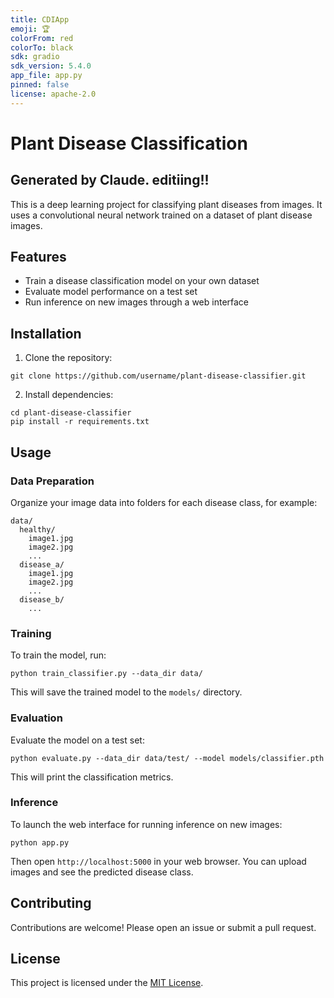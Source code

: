 ```yaml
---
title: CDIApp
emoji: 🏆
colorFrom: red
colorTo: black
sdk: gradio
sdk_version: 5.4.0
app_file: app.py
pinned: false
license: apache-2.0
---
```


# Plant Disease Classification
## Generated by Claude. editiing!!

This is a deep learning project for classifying plant diseases from images. It uses a convolutional neural network trained on a dataset of plant disease images.

## Features

- Train a disease classification model on your own dataset
- Evaluate model performance on a test set
- Run inference on new images through a web interface

## Installation

1. Clone the repository:

```
git clone https://github.com/username/plant-disease-classifier.git
```

2. Install dependencies:

```
cd plant-disease-classifier
pip install -r requirements.txt
```

## Usage

### Data Preparation

Organize your image data into folders for each disease class, for example:

```
data/
  healthy/
    image1.jpg
    image2.jpg
    ...
  disease_a/
    image1.jpg
    image2.jpg
    ...
  disease_b/
    ...
```

### Training

To train the model, run:

```
python train_classifier.py --data_dir data/
```

This will save the trained model to the `models/` directory.

### Evaluation

Evaluate the model on a test set:

```
python evaluate.py --data_dir data/test/ --model models/classifier.pth
```

This will print the classification metrics.

### Inference

To launch the web interface for running inference on new images:

```
python app.py
```

Then open `http://localhost:5000` in your web browser. You can upload images and see the predicted disease class.

## Contributing

Contributions are welcome! Please open an issue or submit a pull request.

## License

This project is licensed under the [MIT License](LICENSE).